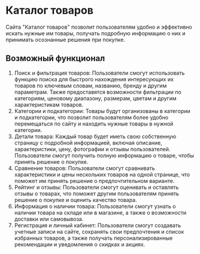 # Каталог товаров

Сайта "Каталог товаров" позволит пользователям удобно и эффективно искать нужные им товары, получать подробную информацию о них и принимать осознанные решения при покупке.

## Возможный функционал

1. Поиск и фильтрация товаров: Пользователи смогут использовать функцию поиска для быстрого нахождения интересующих их товаров по ключевым словам, названию, бренду и другим параметрам. Также предоставятся возможности фильтрации по категориям, ценовому диапазону, размерам, цветам и другим характеристикам товаров.
2. Категории и подкатегории: Товары будут организованы в категории и подкатегории, что позволит пользователям более удобно перемещаться по сайту и находить нужные товары в нужной категории.
3. Детали товара: Каждый товар будет иметь свою собственную страницу с подробной информацией, включая описание, характеристики, цену, фотографии и отзывы пользователей. Пользователи смогут получить полную информацию о товаре, чтобы принять решение о покупке.
4. Сравнение товаров: Пользователи смогут сравнивать характеристики и цены нескольких товаров на одной странице, что поможет им принять решение о предпочтительном варианте.
5. Рейтинг и отзывы: Пользователи смогут оценивать и оставлять отзывы о товарах, что поможет другим пользователям принять решение о покупке и оценить качество товара.
6. Информация о наличии товара: Пользователи смогут узнать о наличии товара на складе или в магазине, а также о возможности доставки или самовывоза.
7. Регистрация и личный кабинет: Пользователи смогут создавать учетные записи на сайте, сохранять свои предпочтения и список избранных товаров, а также получать персонализированные рекомендации и уведомления о скидках и акциях.
